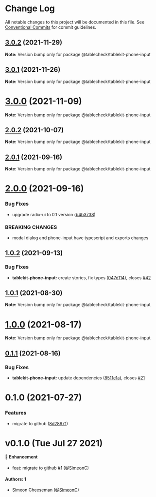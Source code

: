 # Change Log

All notable changes to this project will be documented in this file.
See [Conventional Commits](https://conventionalcommits.org) for commit guidelines.

## [3.0.2](https://github.com/tablecheck/tablekit/compare/@tablecheck/tablekit-phone-input@3.0.1...@tablecheck/tablekit-phone-input@3.0.2) (2021-11-29)

**Note:** Version bump only for package @tablecheck/tablekit-phone-input





## [3.0.1](https://github.com/tablecheck/tablekit/compare/@tablecheck/tablekit-phone-input@3.0.0...@tablecheck/tablekit-phone-input@3.0.1) (2021-11-26)

**Note:** Version bump only for package @tablecheck/tablekit-phone-input





# [3.0.0](https://github.com/tablecheck/tablekit/compare/@tablecheck/tablekit-phone-input@2.0.2...@tablecheck/tablekit-phone-input@3.0.0) (2021-11-09)

**Note:** Version bump only for package @tablecheck/tablekit-phone-input





## [2.0.2](https://github.com/tablecheck/tablekit/compare/@tablecheck/tablekit-phone-input@2.0.1...@tablecheck/tablekit-phone-input@2.0.2) (2021-10-07)

**Note:** Version bump only for package @tablecheck/tablekit-phone-input





## [2.0.1](https://github.com/tablecheck/tablekit/compare/@tablecheck/tablekit-phone-input@2.0.0...@tablecheck/tablekit-phone-input@2.0.1) (2021-09-16)

**Note:** Version bump only for package @tablecheck/tablekit-phone-input





# [2.0.0](https://github.com/tablecheck/tablekit/compare/@tablecheck/tablekit-phone-input@1.0.2...@tablecheck/tablekit-phone-input@2.0.0) (2021-09-16)


### Bug Fixes

* upgrade radix-ui to 0.1 version ([b4b3738](https://github.com/tablecheck/tablekit/commit/b4b37383c5f641207e87c1f874b34ca007995460))


### BREAKING CHANGES

* modal dialog and phone-input have typescript and exports changes





## [1.0.2](https://github.com/tablecheck/tablekit/compare/@tablecheck/tablekit-phone-input@1.0.1...@tablecheck/tablekit-phone-input@1.0.2) (2021-09-13)


### Bug Fixes

* **tablekit-phone-input:** create stories, fix types ([047d114](https://github.com/tablecheck/tablekit/commit/047d114893e7f53672c4714877a883f0f07c6293)), closes [#42](https://github.com/tablecheck/tablekit/issues/42)





## [1.0.1](https://github.com/tablecheck/tablekit/compare/@tablecheck/tablekit-phone-input@1.0.0...@tablecheck/tablekit-phone-input@1.0.1) (2021-08-30)

**Note:** Version bump only for package @tablecheck/tablekit-phone-input





# [1.0.0](https://github.com/tablecheck/tablekit/compare/@tablecheck/tablekit-phone-input@0.1.1...@tablecheck/tablekit-phone-input@1.0.0) (2021-08-17)

**Note:** Version bump only for package @tablecheck/tablekit-phone-input





## [0.1.1](https://github.com/tablecheck/tablekit/compare/@tablecheck/tablekit-phone-input@0.1.0...@tablecheck/tablekit-phone-input@0.1.1) (2021-08-16)


### Bug Fixes

* **tablekit-phone-input:** update dependencies ([8511e1a](https://github.com/tablecheck/tablekit/commit/8511e1aee0c54afb6bfea66c256e8870111b8939)), closes [#21](https://github.com/tablecheck/tablekit/issues/21)





# 0.1.0 (2021-07-27)


### Features

* migrate to github ([8d28971](https://github.com/tablecheck/tablekit/commit/8d28971175010fcb2a3cd9c48a749e7af1bdc9f9))





# v0.1.0 (Tue Jul 27 2021)

#### 🚀 Enhancement

- feat: migrate to github [#1](https://github.com/tablecheck/tablekit/pull/1) ([@SimeonC](https://github.com/SimeonC))

#### Authors: 1

- Simeon Cheeseman ([@SimeonC](https://github.com/SimeonC))
